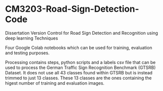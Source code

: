 # CM3203-Road-Sign-Detection-Code

Dissertation Version Control for Road Sign Detection and Recognition using deep learning Techniques

Four Google Colab notebooks which can be used for training, evaluation and testing purposes.

Processing contains steps, python scripts and a labels csv file that can be used to process the German Traffic Sign Recognition Benchmark (GTSRB) Dataset. It does not use all 43 classes found within GTSRB but is instead trimmed to just 13 classes. These 13 classes are the ones containing the higest number of training and evaluation images.
